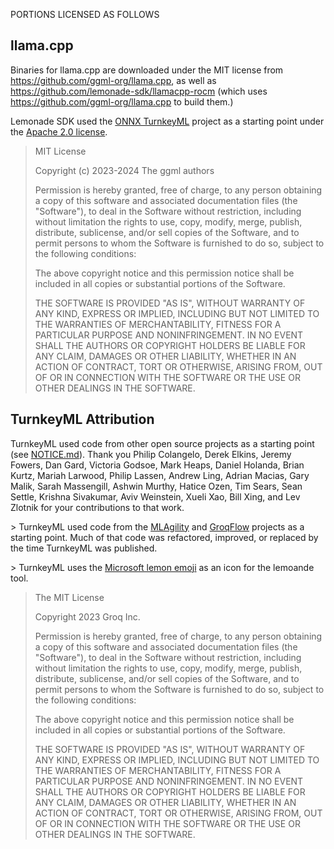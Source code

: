 PORTIONS LICENSED AS FOLLOWS

## llama.cpp

Binaries for llama.cpp are downloaded under the MIT license from https://github.com/ggml-org/llama.cpp, as well as https://github.com/lemonade-sdk/llamacpp-rocm (which uses https://github.com/ggml-org/llama.cpp to build them.)

Lemonade SDK used the [ONNX TurnkeyML](https://github.com/onnx/turnkeyml) project as a starting point under the [Apache 2.0 license](./LICENSE).

> MIT License
> 
> Copyright (c) 2023-2024 The ggml authors
> 
> Permission is hereby granted, free of charge, to any person obtaining a copy
> of this software and associated documentation files (the "Software"), to deal
> in the Software without restriction, including without limitation the rights
> to use, copy, modify, merge, publish, distribute, sublicense, and/or sell
> copies of the Software, and to permit persons to whom the Software is
> furnished to do so, subject to the following conditions:
> 
> The above copyright notice and this permission notice shall be included in all
> copies or substantial portions of the Software.
> 
> THE SOFTWARE IS PROVIDED "AS IS", WITHOUT WARRANTY OF ANY KIND, EXPRESS OR
> IMPLIED, INCLUDING BUT NOT LIMITED TO THE WARRANTIES OF MERCHANTABILITY,
> FITNESS FOR A PARTICULAR PURPOSE AND NONINFRINGEMENT. IN NO EVENT SHALL THE
> AUTHORS OR COPYRIGHT HOLDERS BE LIABLE FOR ANY CLAIM, DAMAGES OR OTHER
> LIABILITY, WHETHER IN AN ACTION OF CONTRACT, TORT OR OTHERWISE, ARISING FROM,
> OUT OF OR IN CONNECTION WITH THE SOFTWARE OR THE USE OR OTHER DEALINGS IN THE
> SOFTWARE.

## TurnkeyML Attribution

TurnkeyML used code from other open source projects as a starting point (see [NOTICE.md](NOTICE.md)). Thank you Philip Colangelo, Derek Elkins, Jeremy Fowers, Dan Gard, Victoria Godsoe, Mark Heaps, Daniel Holanda, Brian Kurtz, Mariah Larwood, Philip Lassen, Andrew Ling, Adrian Macias, Gary Malik, Sarah Massengill, Ashwin Murthy, Hatice Ozen, Tim Sears, Sean Settle, Krishna Sivakumar, Aviv Weinstein, Xueli Xao, Bill Xing, and Lev Zlotnik for your contributions to that work.

\>  TurnkeyML used code from the [MLAgility](https://github.com/groq/mlagility) and [GroqFlow](https://github.com/groq/groqflow) projects as a starting point. Much of that code was refactored, improved, or replaced by the time TurnkeyML was published. 

\> TurnkeyML uses the [Microsoft lemon emoji](https://github.com/microsoft/fluentui-emoji) as an icon for the lemoande tool.

>The MIT License
>
>Copyright 2023 Groq Inc.
>
>Permission is hereby granted, free of charge, to any person obtaining a copy of this software and associated documentation files (the "Software"), to deal in the Software without restriction, including without limitation the rights to use, copy, modify, merge, publish, distribute, sublicense, and/or sell copies of the Software, and to permit persons to whom the Software is furnished to do so, subject to the following conditions:
>
>The above copyright notice and this permission notice shall be included in all copies or substantial portions of the Software.
>
>THE SOFTWARE IS PROVIDED "AS IS", WITHOUT WARRANTY OF ANY KIND, EXPRESS OR IMPLIED, INCLUDING BUT NOT LIMITED TO THE WARRANTIES OF MERCHANTABILITY, FITNESS FOR A PARTICULAR PURPOSE AND NONINFRINGEMENT. IN NO EVENT SHALL THE AUTHORS OR COPYRIGHT HOLDERS BE LIABLE FOR ANY CLAIM, DAMAGES OR OTHER LIABILITY, WHETHER IN AN ACTION OF CONTRACT, TORT OR OTHERWISE, ARISING FROM, OUT OF OR IN CONNECTION WITH THE SOFTWARE OR THE USE OR OTHER DEALINGS IN THE SOFTWARE.

